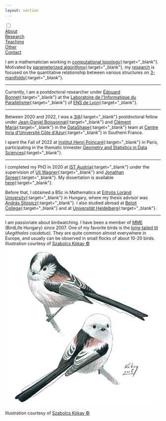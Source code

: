 ```yaml
---
layout: section
---
```


<div class="flex-container">
  <input id="toggle" type="checkbox">
  <div class="flex-item" id="active"><a href="{{ "/" | absolute_url }}">About</a></div>
  <div class="flex-item"><a href="research.html">Research</a></div>
  <div class="flex-item"><a href="teaching.html">Teaching</a></div>
  <div class="flex-item"><a href="other.html">Other</a></div>
  <div class="flex-item"><a href="contact.html">Contact</a></div>
  <div class="flex-item" id="hamburger">
    <label for="toggle">
      <i class="fas fa-bars" id="bars"></i>
      <i class="fas fa-times" id="times"></i>
    </label>
    </div>
</div>

I am a mathematician working in [computational topology](https://en.wikipedia.org/wiki/Computational_topology){:target="_blank"}. Motivated by [parameterized algorithms](https://www.mimuw.edu.pl/~malcin/book/){:target="_blank"}, my [research](research.html) is focused on the quantitative relationship between various structures on [3-manifolds](https://en.wikipedia.org/wiki/3-manifold){:target="_blank"}.

___

Currently, I am a postdoctoral researcher under [Édouard Bonnet](https://perso.ens-lyon.fr/edouard.bonnet/){:target="_blank"} at the [Laboratoire de l'Informatique du Parallélisme](http://www.ens-lyon.fr/LIP/){:target="_blank"} of [ENS de Lyon](http://www.ens-lyon.fr/){:target="_blank"}.

___

Between 2020 and 2022, I was a [3IA](https://3ia.univ-cotedazur.eu/){:target="_blank"} postdoctoral fellow under [Jean-Daniel Boissonnat](https://www-sop.inria.fr/members/Jean-Daniel.Boissonnat/){:target="_blank"} and [Clément Maria](https://www-sop.inria.fr/members/Clement.Maria/){:target="_blank"} in the [DataShape](https://team.inria.fr/datashape/){:target="_blank"} team at [Centre Inria d'Université Côte d'Azur](https://www.inria.fr/en/centre-inria-sophia-antipolis-mediterranee){:target="_blank"} in Southern France.

I spent the Fall of 2022 at [Institut Henri Poincaré](https://www.ihp.fr/en){:target="_blank"} in Paris, participating in the thematic trimester [Geometry and Statistics in Data Sciences](https://indico.math.cnrs.fr/event/6590/){:target="_blank"}.

___

I completed my PhD in 2020 at [IST Austria](https://ist.ac.at/){:target="_blank"} under the supervision of [Uli Wagner](https://ist.ac.at/en/research/wagner-group/){:target="_blank"} and [Jonathan Spreer](https://www.maths.usyd.edu.au/u/jspreer/index.html){:target="_blank"}. My dissertation is available [here](https://research-explorer.app.ist.ac.at/record/8032){:target="_blank"}.

Before that, I obtained a BSc in Mathematics at [Eötvös Loránd University](https://www.elte.hu/en/){:target="_blank"} in Hungary, where my thesis advisor was [András Stipsicz](https://www.renyi.hu/~stipsicz){:target="_blank"}. I also studied abroad at [Beloit College](https://www.beloit.edu/){:target="_blank"} and at [Universität Heidelberg](https://www.uni-heidelberg.de/en){:target="_blank"}.

___

<div class="birding">
  <div id="birding-text">I am passionate about birdwatching. I have been a member of <a href="https://www.mme.hu/" target="_blank">MME</a> (BirdLife Hungary) since 2007. One of my favorite birds is the <a href="https://en.wikipedia.org/wiki/Long-tailed_tit" target="_blank">long-tailed tit</a> (<i>Aegithalos caudatus</i>). They are quite common almost everywhere in Europe, and usually can be observed in small flocks of about 10-20 birds.  <div id="birding-caption-1">Illustration courtesy of <a href="https://kokay.hu/en" target="_blank">Szabolcs Kókay &#169;</a></div></div>
  <div id="birding-img">
    <img id="aegithalos" src="/assets/img/aegithalos.png" alt="Long-tailed tit (Aegithalos caudatus)"/>
  </div>
  <div id="birding-caption-2"><p>Illustration courtesy of <a href="https://kokay.hu/en" target="_blank">Szabolcs Kókay &#169;</a></p></div>
</div>
<!-- To learn more about me, use the top navigation bar or [download my CV](CV.pdf). -->
